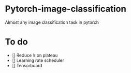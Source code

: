 # Pytorch-image-classification
Almost any image classification task in pytorch

# To do
- [] Reduce lr on plateau
- [] Learning rate scheduler
- [] Tensorboard
